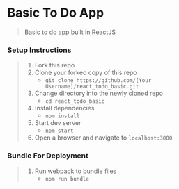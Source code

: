 # Basic To Do App

> Basic to do app built in ReactJS

### Setup Instructions

> 1. Fork this repo
> 1. Clone your forked copy of this repo
>    - `git clone https://github.com/[Your Username]/react_todo_basic.git`
> 1. Change directory into the newly cloned repo
>    - `cd react_todo_basic`
> 1. Install dependencies 
>    - `npm install`
> 1. Start dev server
>    - `npm start`
> 1. Open a browser and navigate to `localhost:3000` 

### Bundle For Deployment

> 1. Run webpack to bundle files
>    - `npm run bundle`
> 

